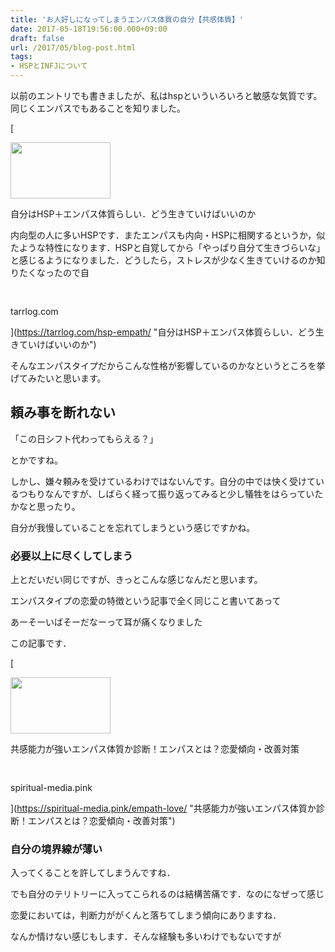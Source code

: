 ```yaml
---
title: 'お人好しになってしまうエンパス体質の自分【共感体質】'
date: 2017-05-18T19:56:00.000+09:00
draft: false
url: /2017/05/blog-post.html
tags: 
- HSPとINFJについて
---
```


以前のエントリでも書きましたが、私はhspといういろいろと敏感な気質です。同じくエンパスでもあることを知りました。

[

<img src="https://tarrlog.com/wp-content/uploads/cocoon-resources/blog-card-cache/6860762bba00ecac623965bba9f1d327.jpeg" alt="" class="blogcard-thumb-image external-blogcard-thumb-image" width="160" height="90" />

自分はHSP＋エンパス体質らしい．どう生きていけばいいのか

内向型の人に多いHSPです．またエンパスも内向・HSPに相関するというか，似たような特性になります．HSPと自覚してから「やっぱり自分て生きづらいな」と感じるようになりました．どうしたら，ストレスが少なく生きていけるのか知りたくなったので自

<img src="https://www.google.com/s2/favicons?domain=https://tarrlog.com/archives/1775" alt="" class="blogcard-favicon-image external-blogcard-favicon-image" width="16" height="16" />

tarrlog.com







](https://tarrlog.com/hsp-empath/ "自分はHSP＋エンパス体質らしい．どう生きていけばいいのか")

そんなエンパスタイプだからこんな性格が影響しているのかなというところを挙げてみたいと思います。

頼み事を断れない
--------

「この日シフト代わってもらえる？」

とかですね。

しかし、嫌々頼みを受けているわけではないんです。自分の中では快く受けているつもりなんですが、しばらく経って振り返ってみると少し犠牲をはらっていたかなと思ったり。

自分が我慢していることを忘れてしまうという感じですかね。

### 必要以上に尽くしてしまう

上とだいだい同じですが、きっとこんな感じなんだと思います。

エンパスタイプの恋愛の特徴という記事で全く同じこと書いてあって

あーそーいばそーだなーって耳が痛くなりました

この記事です．

[

<img src="https://tarrlog.com/wp-content/uploads/cocoon-resources/blog-card-cache/d08888aaeb8fcdcee8ba535ed5e2353a.jpg" alt="" class="blogcard-thumb-image external-blogcard-thumb-image" width="160" height="90" />

共感能力が強いエンパス体質か診断！エンパスとは？恋愛傾向・改善対策

<img src="https://www.google.com/s2/favicons?domain=https://spiritual-media.pink/enpasu-shindan/" alt="" class="blogcard-favicon-image external-blogcard-favicon-image" width="16" height="16" />

spiritual-media.pink







](https://spiritual-media.pink/empath-love/ "共感能力が強いエンパス体質か診断！エンパスとは？恋愛傾向・改善対策")

### 自分の境界線が薄い

入ってくることを許してしまうんですね．

でも自分のテリトリーに入ってこられるのは結構苦痛です．なのになぜって感じ

恋愛においては，判断力ががくんと落ちてしまう傾向にありますね．

なんか情けない感じもします．そんな経験も多いわけでもないですが